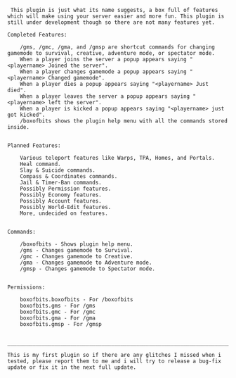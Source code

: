      This plugin is just what its name suggests, a box full of features which will make using your server easier and more fun. This plugin is still under development though so there are not many features yet.

    Completed Features:

        /gms, /gmc, /gma, and /gmsp are shortcut commands for changing gamemode to survival, creative, adventure mode, or spectator mode.
        When a player joins the server a popup appears saying "<playername> Joined the server".
        When a player changes gamemode a popup appears saying "<playername> Changed gamemode".
        When a player dies a popup appears saying "<playername> Just died".
        When a player leaves the server a popup appears saying "<playername> left the server".
        When a player is kicked a popup appears saying "<playername> just got kicked".
        /boxofbits shows the plugin help menu with all the commands stored inside.


    Planned Features:

        Various teleport features like Warps, TPA, Homes, and Portals.
        Heal command.
        Slay & Suicide commands.
        Compass & Coordinates commands.
        Jail & Timer-Ban commands.
        Possibly Permission features.
        Possibly Economy features.
        Possibly Account features.
        Possibly World-Edit features.
        More, undecided on features.


    Commands:

        /boxofbits - Shows plugin help menu.
        /gms - Changes gamemode to Survival.
        /gmc - Changes gamemode to Creative.
        /gma - Changes gamemode to Adventure mode.
        /gmsp - Changes gamemode to Spectator mode.


    Permissions:

        boxofbits.boxofbits - For /boxofbits
        boxofbits.gms - For /gms
        boxofbits.gmc - For /gmc
        boxofbits.gma - For /gma
        boxofbits.gmsp - For /gmsp


    _______________________________________________________________________________________________________________________________

    This is my first plugin so if there are any glitches I missed when i tested, please report them to me and i will try to release a bug-fix update or fix it in the next full update. 

